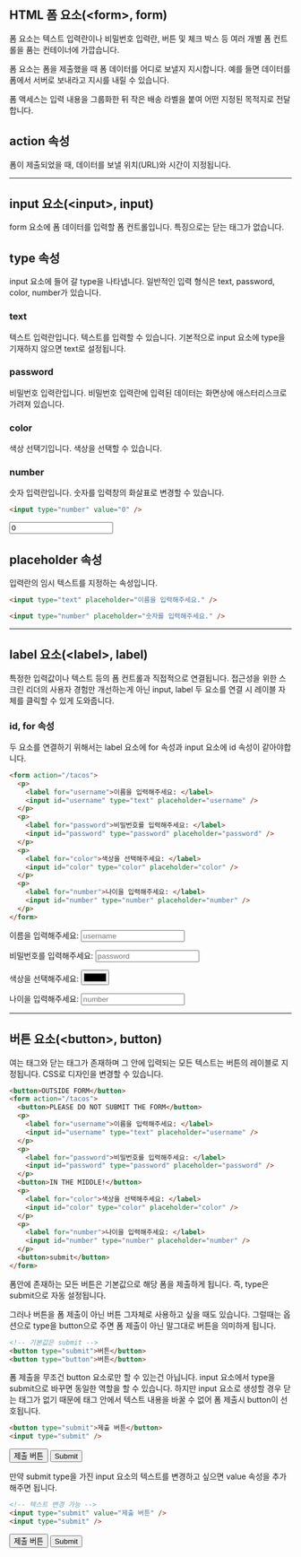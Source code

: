 ## HTML 폼 요소(\<form>, form)

폼 요소는 텍스트 입력란이나 비밀번호 입력란, 버튼 및 체크 박스 등 여러 개별 폼 컨트롤을 품는 컨테이너에 가깝습니다.

폼 요소는 폼을 제출했을 때 폼 데이터를 어디로 보낼지 지시합니다. 예를 들면 데이터를 폼에서 서버로 보내라고 지시를 내릴 수 있습니다.

폼 액세스는 입력 내용을 그룹화한 뒤 작은 배송 라벨을 붙여 어떤 지정된 목적지로 전달합니다.

## action 속성

폼이 제출되었을 때, 데이터를 보낼 위치(URL)와 시간이 지정됩니다.

<hr>

## input 요소(\<input>, input)

form 요소에 폼 데이터를 입력할 폼 컨트롤입니다. 특징으로는 닫는 태그가 없습니다.

## type 속성

input 요소에 들어 갈 type을 나타냅니다. 일반적인 입력 형식은 text, password, color, number가 있습니다.

### text

텍스트 입력란입니다. 텍스트를 입력할 수 있습니다. 기본적으로 input 요소에 type을 기재하지 않으면 text로 설정됩니다.

### password

비밀번호 입력란입니다. 비밀번호 입력란에 입력된 데이터는 화면상에 애스터리스크로 가려져 있습니다.

### color

색상 선택기입니다. 색상을 선택할 수 있습니다.

### number

숫자 입력란입니다. 숫자를 입력창의 화살표로 변경할 수 있습니다.

```html
<input type="number" value="0" />
```

<input type="number" value="0">

## placeholder 속성

입력란의 임시 텍스트를 지정하는 속성입니다.

```html
<input type="text" placeholder="이름을 입력해주세요." />

<input type="number" placeholder="숫자를 입력해주세요." />
```

<hr>

## label 요소(\<label>, label)

특정한 입력값이나 텍스트 등의 폼 컨트롤과 직접적으로 연결됩니다. 접근성을 위한 스크린 리더의 사용자 경험만 개선하는게 아닌 input, label 두 요소를 연결 시 레이블 자체를 클릭할 수 있게 도와줍니다.

### id, for 속성

두 요소를 연결하기 위해서는 label 요소에 for 속성과 input 요소에 id 속성이 같아야합니다.

```html
<form action="/tacos">
  <p>
    <label for="username">이름을 입력해주세요: </label>
    <input id="username" type="text" placeholder="username" />
  </p>
  <p>
    <label for="password">비밀번호를 입력해주세요: </label>
    <input id="password" type="password" placeholder="password" />
  </p>
  <p>
    <label for="color">색상을 선택해주세요: </label>
    <input id="color" type="color" placeholder="color" />
  </p>
  <p>
    <label for="number">나이을 입력해주세요: </label>
    <input id="number" type="number" placeholder="number" />
  </p>
</form>
```

<form action="/tacos">
    <p><label for="username">이름을 입력해주세요: </label>
    <input id="username" type="text" placeholder="username"></p>
    <p><label for="password">비밀번호를 입력해주세요: </label>
    <input id="password" type="password" placeholder="password"></p>
    <p><label for="color">색상을 선택해주세요: </label>
    <input id="color" type="color" placeholder="color"></p>
    <p><label for="number">나이을 입력해주세요: </label>
    <input id="number" type="number" placeholder="number"></p>
</form>

<hr>

## 버튼 요소(\<button>, button)

여는 태그와 닫는 태그가 존재하며 그 안에 입력되는 모든 텍스트는 버튼의 레이블로 지정됩니다. CSS로 디자인을 변경할 수 있습니다.

```html
<button>OUTSIDE FORM</button>
<form action="/tacos">
  <button>PLEASE DO NOT SUBMIT THE FORM</button>
  <p>
    <label for="username">이름을 입력해주세요: </label>
    <input id="username" type="text" placeholder="username" />
  </p>
  <p>
    <label for="password">비밀번호를 입력해주세요: </label>
    <input id="password" type="password" placeholder="password" />
  </p>
  <button>IN THE MIDDLE!</button>
  <p>
    <label for="color">색상을 선택해주세요: </label>
    <input id="color" type="color" placeholder="color" />
  </p>
  <p>
    <label for="number">나이을 입력해주세요: </label>
    <input id="number" type="number" placeholder="number" />
  </p>
  <button>submit</button>
</form>
```

폼안에 존재하는 모든 버튼은 기본값으로 해당 폼을 제출하게 됩니다. 즉, type은 submit으로 자동 설정됩니다.

그러나 버튼을 폼 제출이 아닌 버튼 그자체로 사용하고 싶을 때도 있습니다. 그럴때는 옵션으로 type을 button으로 주면 폼 제출이 아닌 말그대로 버튼을 의미하게 됩니다.

```html
<!-- 기본값은 submit -->
<button type="submit">버튼</button>
<button type="button">버튼</button>
```

폼 제출을 무조건 button 요소로만 할 수 있는건 아닙니다. input 요소에서 type을 submit으로 바꾸면 동일한 역할을 할 수 있습니다. 하지만 input 요소로 생성할 경우 닫는 태그가 없기 때문에 태그 안에서 텍스트 내용을 바꿀 수 없어 폼 제출시 button이 선호됩니다.

```html
<button type="submit">제출 버튼</button>
<input type="submit" />
```

<button type="submit">제출 버튼</button>
<input type="submit">

만약 submit type을 가진 input 요소의 텍스트를 변경하고 싶으면 value 속성을 추가해주면 됩니다.

```html
<!-- 텍스트 변경 가능 -->
<input type="submit" value="제출 버튼" />
<input type="submit" />
```

<input type="submit" value="제출 버튼">
<input type="submit" />
